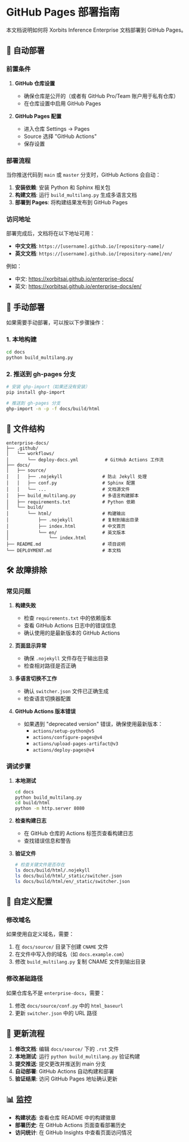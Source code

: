 # GitHub Pages 部署指南

本文档说明如何将 Xorbits Inference Enterprise 文档部署到 GitHub Pages。

## 🚀 自动部署

### 前置条件

1. **GitHub 仓库设置**
   - 确保仓库是公开的（或者有 GitHub Pro/Team 账户用于私有仓库）
   - 在仓库设置中启用 GitHub Pages

2. **GitHub Pages 配置**
   - 进入仓库 Settings → Pages
   - Source 选择 "GitHub Actions"
   - 保存设置

### 部署流程

当你推送代码到 `main` 或 `master` 分支时，GitHub Actions 会自动：

1. **安装依赖**: 安装 Python 和 Sphinx 相关包
2. **构建文档**: 运行 `build_multilang.py` 生成多语言文档
3. **部署到 Pages**: 将构建结果发布到 GitHub Pages

### 访问地址

部署完成后，文档将在以下地址可用：

- **中文文档**: `https://[username].github.io/[repository-name]/`
- **英文文档**: `https://[username].github.io/[repository-name]/en/`

例如：
- 中文: https://xorbitsai.github.io/enterprise-docs/
- 英文: https://xorbitsai.github.io/enterprise-docs/en/

## 🔧 手动部署

如果需要手动部署，可以按以下步骤操作：

### 1. 本地构建

```bash
cd docs
python build_multilang.py
```

### 2. 推送到 gh-pages 分支

```bash
# 安装 ghp-import（如果还没有安装）
pip install ghp-import

# 推送到 gh-pages 分支
ghp-import -n -p -f docs/build/html
```

## 📁 文件结构

```
enterprise-docs/
├── .github/
│   └── workflows/
│       └── deploy-docs.yml          # GitHub Actions 工作流
├── docs/
│   ├── source/
│   │   ├── .nojekyll               # 防止 Jekyll 处理
│   │   ├── conf.py                 # Sphinx 配置
│   │   └── ...                     # 文档源文件
│   ├── build_multilang.py          # 多语言构建脚本
│   ├── requirements.txt            # Python 依赖
│   └── build/
│       └── html/                   # 构建输出
│           ├── .nojekyll           # 复制到输出目录
│           ├── index.html          # 中文首页
│           └── en/                 # 英文版本
│               └── index.html
├── README.md                       # 项目说明
└── DEPLOYMENT.md                   # 本文档
```

## 🛠️ 故障排除

### 常见问题

1. **构建失败**
   - 检查 `requirements.txt` 中的依赖版本
   - 查看 GitHub Actions 日志中的错误信息
   - 确认使用的是最新版本的 GitHub Actions

2. **页面显示异常**
   - 确保 `.nojekyll` 文件存在于输出目录
   - 检查相对路径是否正确

3. **多语言切换不工作**
   - 确认 `switcher.json` 文件已正确生成
   - 检查语言切换器配置

4. **GitHub Actions 版本错误**
   - 如果遇到 "deprecated version" 错误，确保使用最新版本：
     - `actions/setup-python@v5`
     - `actions/configure-pages@v4`
     - `actions/upload-pages-artifact@v3`
     - `actions/deploy-pages@v4`

### 调试步骤

1. **本地测试**
   ```bash
   cd docs
   python build_multilang.py
   cd build/html
   python -m http.server 8080
   ```

2. **检查构建日志**
   - 在 GitHub 仓库的 Actions 标签页查看构建日志
   - 查找错误信息和警告

3. **验证文件**
   ```bash
   # 检查关键文件是否存在
   ls docs/build/html/.nojekyll
   ls docs/build/html/_static/switcher.json
   ls docs/build/html/en/_static/switcher.json
   ```

## 📝 自定义配置

### 修改域名

如果使用自定义域名，需要：

1. 在 `docs/source/` 目录下创建 `CNAME` 文件
2. 在文件中写入你的域名（如 `docs.example.com`）
3. 修改 `build_multilang.py` 复制 CNAME 文件到输出目录

### 修改基础路径

如果仓库名不是 `enterprise-docs`，需要：

1. 修改 `docs/source/conf.py` 中的 `html_baseurl`
2. 更新 `switcher.json` 中的 URL 路径

## 🔄 更新流程

1. **修改文档**: 编辑 `docs/source/` 下的 `.rst` 文件
2. **本地测试**: 运行 `python build_multilang.py` 验证构建
3. **提交推送**: 提交更改并推送到 main 分支
4. **自动部署**: GitHub Actions 自动构建和部署
5. **验证结果**: 访问 GitHub Pages 地址确认更新

## 📊 监控

- **构建状态**: 查看仓库 README 中的构建徽章
- **部署历史**: 在 GitHub Actions 页面查看部署历史
- **访问统计**: 在 GitHub Insights 中查看页面访问情况
